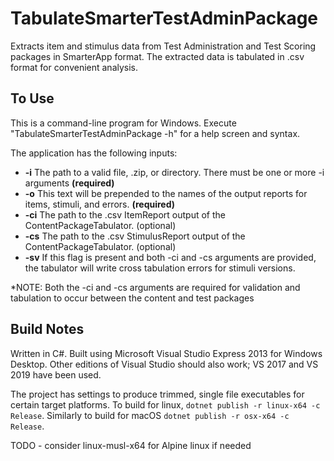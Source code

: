 # TabulateSmarterTestAdminPackage
Extracts item and stimulus data from Test Administration and Test Scoring packages in SmarterApp format. The extracted data is tabulated in .csv format for convenient analysis.

## To Use
This is a command-line program for Windows. Execute "TabulateSmarterTestAdminPackage -h" for a help screen and syntax.

The application has the following inputs:
- **-i** The path to a valid file, .zip, or directory. There must be one or more -i arguments **(required)**
- **-o** This text will be prepended to the names of the output reports for items, stimuli, and errors. **(required)**
- **-ci** The path to the .csv ItemReport output of the ContentPackageTabulator. (optional)
- **-cs** The path to the .csv StimulusReport output of the ContentPackageTabulator. (optional)
- **-sv** If this flag is present and both -ci and -cs arguments are provided, the tabulator will write cross tabulation errors for stimuli versions.

*NOTE: Both the -ci and -cs arguments are required for validation and tabulation to occur between the content and test packages

## Build Notes
Written in C#. Built using Microsoft Visual Studio Express 2013 for Windows Desktop. 
Other editions of Visual Studio should also work; VS 2017 and VS 2019 have been used.

The project has settings to produce trimmed, single file executables for certain target platforms.
To build for linux, `dotnet publish -r linux-x64 -c Release`. Similarly to build for macOS
`dotnet publish -r osx-x64 -c Release`.

TODO - consider linux-musl-x64 for Alpine linux if needed 
